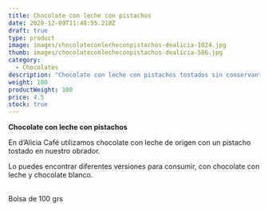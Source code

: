 ```yaml
---
title: Chocolate con leche con pistachos
date: 2020-12-09T11:48:55.218Z
draft: true
type: product
image: images/chocolateconlecheconpistachos-dealicia-1024.jpg
thumb: images/chocolateconlecheconpistachos-dealicia-586.jpg
category:
  - Chocolates
description: "Chocolate con leche con pistachos tostados sin conservantes. "
weight: 100
productWeight: 100
price: 4.5
stock: true
---
```

**Chocolate con leche con pistachos**

En d’Alicia Café utilizamos chocolate con leche de origen con un pistacho tostado en nuestro obrador. 

Lo puedes encontrar diferentes versiones para consumir, con chocolate con leche y chocolate blanco. 

\
Bolsa de 100 grs